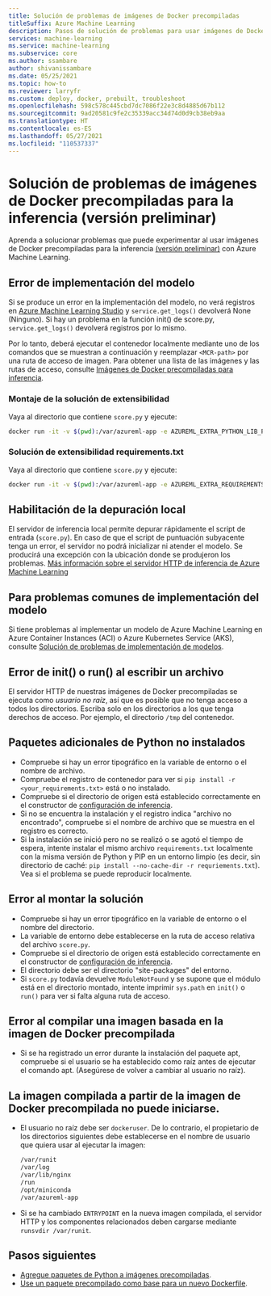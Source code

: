 ```yaml
---
title: Solución de problemas de imágenes de Docker precompiladas
titleSuffix: Azure Machine Learning
description: Pasos de solución de problemas para usar imágenes de Docker precompiladas para la inferencia.
services: machine-learning
ms.service: machine-learning
ms.subservice: core
ms.author: ssambare
author: shivanissambare
ms.date: 05/25/2021
ms.topic: how-to
ms.reviewer: larryfr
ms.custom: deploy, docker, prebuilt, troubleshoot
ms.openlocfilehash: 598c578c445cbd7dc7086f22e3c8d4885d67b112
ms.sourcegitcommit: 9ad20581c9fe2c35339acc34d74d0d9cb38eb9aa
ms.translationtype: HT
ms.contentlocale: es-ES
ms.lasthandoff: 05/27/2021
ms.locfileid: "110537337"
---
```

# <a name="troubleshooting-prebuilt-docker-images-for-inference-preview"></a>Solución de problemas de imágenes de Docker precompiladas para la inferencia (versión preliminar)

Aprenda a solucionar problemas que puede experimentar al usar imágenes de Docker precompiladas para la inferencia [(versión preliminar)](https://azure.microsoft.com/support/legal/preview-supplemental-terms/) con Azure Machine Learning.

## <a name="model-deployment-failed"></a>Error de implementación del modelo

Si se produce un error en la implementación del modelo, no verá registros en [Azure Machine Learning Studio](https://ml.azure.com/) y `service.get_logs()` devolverá None (Ninguno).
Si hay un problema en la función init() de score.py, `service.get_logs()` devolverá registros por lo mismo.

Por lo tanto, deberá ejecutar el contenedor localmente mediante uno de los comandos que se muestran a continuación y reemplazar `<MCR-path>` por una ruta de acceso de imagen. Para obtener una lista de las imágenes y las rutas de acceso, consulte [Imágenes de Docker precompiladas para inferencia](concept-prebuilt-docker-images-inference.md).

### <a name="mounting-extensibility-solution"></a>Montaje de la solución de extensibilidad

Vaya al directorio que contiene `score.py` y ejecute:

```bash
docker run -it -v $(pwd):/var/azureml-app -e AZUREML_EXTRA_PYTHON_LIB_PATH="myenv/lib/python3.7/site-packages" <mcr-path>
```

### <a name="requirementstxt-extensibility-solution"></a>Solución de extensibilidad requirements.txt

Vaya al directorio que contiene `score.py` y ejecute:

```bash
docker run -it -v $(pwd):/var/azureml-app -e AZUREML_EXTRA_REQUIREMENTS_TXT="requirements.txt" <mcr-path>
```

## <a name="enable-local-debugging"></a>Habilitación de la depuración local

El servidor de inferencia local permite depurar rápidamente el script de entrada (`score.py`). En caso de que el script de puntuación subyacente tenga un error, el servidor no podrá inicializar ni atender el modelo. Se producirá una excepción con la ubicación donde se produjeron los problemas. [Más información sobre el servidor HTTP de inferencia de Azure Machine Learning](how-to-inference-server-http.md)

## <a name="for-common-model-deployment-issues"></a>Para problemas comunes de implementación del modelo

Si tiene problemas al implementar un modelo de Azure Machine Learning en Azure Container Instances (ACI) o Azure Kubernetes Service (AKS), consulte [Solución de problemas de implementación de modelos](how-to-troubleshoot-deployment.md).

## <a name="init-or-run-failing-to-write-a-file"></a>Error de init() o run() al escribir un archivo

El servidor HTTP de nuestras imágenes de Docker precompiladas se ejecuta como *usuario no raíz*, así que es posible que no tenga acceso a todos los directorios. Escriba solo en los directorios a los que tenga derechos de acceso. Por ejemplo, el directorio `/tmp` del contenedor.

## <a name="extra-python-packages-not-installed"></a>Paquetes adicionales de Python no instalados

* Compruebe si hay un error tipográfico en la variable de entorno o el nombre de archivo.
* Compruebe el registro de contenedor para ver si `pip install -r <your_requirements.txt>` está o no instalado.
* Compruebe si el directorio de origen está establecido correctamente en el constructor de [configuración de inferencia](/python/api/azureml-core/azureml.core.model.inferenceconfig#constructor).
* Si no se encuentra la instalación y el registro indica "archivo no encontrado", compruebe si el nombre de archivo que se muestra en el registro es correcto.
* Si la instalación se inició pero no se realizó o se agotó el tiempo de espera, intente instalar el mismo archivo `requirements.txt` localmente con la misma versión de Python y PIP en un entorno limpio (es decir, sin directorio de caché: `pip install --no-cache-dir -r requriements.txt`). Vea si el problema se puede reproducir localmente.

## <a name="mounting-solution-failed"></a>Error al montar la solución

* Compruebe si hay un error tipográfico en la variable de entorno o el nombre del directorio.
* La variable de entorno debe establecerse en la ruta de acceso relativa del archivo `score.py`.
* Compruebe si el directorio de origen está establecido correctamente en el constructor de [configuración de inferencia](/python/api/azureml-core/azureml.core.model.inferenceconfig#constructor).
* El directorio debe ser el directorio "site-packages" del entorno.
* Si `score.py` todavía devuelve `ModuleNotFound` y se supone que el módulo está en el directorio montado, intente imprimir `sys.path` en `init()` o `run()` para ver si falta alguna ruta de acceso.

## <a name="building-an-image-based-on-the-prebuilt-docker-image-failed"></a>Error al compilar una imagen basada en la imagen de Docker precompilada

* Si se ha registrado un error durante la instalación del paquete apt, compruebe si el usuario se ha establecido como raíz antes de ejecutar el comando apt. (Asegúrese de volver a cambiar al usuario no raíz). 

## <a name="image-built-based-on-the-prebuilt-docker-image-cant-boot-up"></a>La imagen compilada a partir de la imagen de Docker precompilada no puede iniciarse.

* El usuario no raíz debe ser `dockeruser`. De lo contrario, el propietario de los directorios siguientes debe establecerse en el nombre de usuario que quiera usar al ejecutar la imagen:

    ```bash
    /var/runit
    /var/log
    /var/lib/nginx
    /run
    /opt/miniconda
    /var/azureml-app
    ```

* Si se ha cambiado `ENTRYPOINT` en la nueva imagen compilada, el servidor HTTP y los componentes relacionados deben cargarse mediante `runsvdir /var/runit`.

## <a name="next-steps"></a>Pasos siguientes

* [Agregue paquetes de Python a imágenes precompiladas](how-to-prebuilt-docker-images-inference-python-extensibility.md).
* [Use un paquete precompilado como base para un nuevo Dockerfile](how-to-extend-prebuilt-docker-image-inference.md).